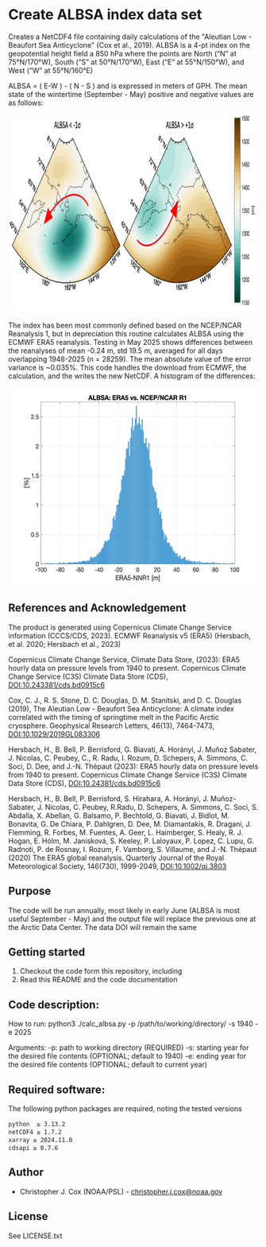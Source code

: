 # Create ALBSA index data set

Creates a NetCDF4 file containing daily calculations of the "Aleutian Low - Beaufort Sea Anticyclone" (Cox et al., 2019).
ALBSA is a 4-pt index on the geopotential height field a 850 hPa where the points are 
   North (“N” at 75°N/170°W), 
   South (“S” at 50°N/170°W), 
   East (“E” at 55°N/150°W), and 
   West (“W” at 55°N/160°E)

   ALBSA = ( E-W ) - ( N - S ) and is expressed in meters of GPH. The mean state of the wintertime (September - May) positive and negative values are as follows:

<p align="center">
  <img src="albsamap.png" width="550" height="400">
</p>

The index has been most commonly defined based on the NCEP/NCAR Reanalysis 1, but in depreciation this routine calculates ALBSA using the ECMWF ERA5 reanalysis.
Testing in May 2025 shows differences between the reanalyses of mean -0.24 m, std 19.5 m, averaged for all days overlapping 1948-2025 (n = 28259). The mean
absolute value of the error variance is ~0.035%. This code handles the download from ECMWF, the calculation, and the writes the new NetCDF.
A histogram of the differences:

<p align="center">
  <img src="era5_v_nnr_compare.png" width="550" height="400">
</p>

## References and Acknowledgement 

The product is generated using Copernicus Climate Change Service information (CCCS/CDS, 2023). 
 ECMWF Reanalysis v5 (ERA5) (Hersbach, et al. 2020; Hersbach et al., 2023)

Copernicus Climate Change Service, Climate Data Store, (2023): ERA5 hourly data on pressure levels from 1940 to present. 
   Copernicus Climate Change Service (C3S) Climate Data Store (CDS), [DOI:10.243381/cds.bd0915c6](https://doi.org/10.24381/cds.bd0915c6)

Cox, C. J., R. S. Stone, D. C. Douglas, D. M. Stanitski, and D. C. Douglas (2019), The Aleutian Low - 
  Beaufort Sea Anticyclone: A climate index correlated with the timing of springtime melt in the
  Pacific Arctic cryosphere. Geophysical Research Letters, 46(13), 7464-7473, 
  [DOI:10.1029/2019GL083306](https://doi.org/10.1029/2019GL083306)

Hersbach, H., B. Bell, P. Berrisford, G. Biavati, A. Horányi, J. Muñoz Sabater, J. Nicolas, C. Peubey, C., 
   R. Radu, I. Rozum, D. Schepers, A. Simmons, C. Soci, D. Dee, and J.-N. Thépaut (2023): ERA5 hourly data on 
   pressure levels from 1940 to present. Copernicus Climate Change Service (C3S) Climate Data Store (CDS), 
   [DOI:10.24381/cds.bd0915c6](https://doi.org/10.24381/cds.bd0915c6)

Hersbach, H., B. Bell, P. Berrisford, S. Hirahara, A. Horányi, J. Muñoz-Sabater, J. Nicolas, C. Peubey, 
   R.Radu, D. Schepers, A. Simmons, C. Soci, S. Abdalla, X. Abellan, G. Balsamo, P. Bechtold, G. Biavati, 
   J. Bidlot, M. Bonavita, G. De Chiara, P. Dahlgren, D. Dee, M. Diamantakis, R. Dragani, J. Flemming, 
   R. Forbes, M. Fuentes, A. Geer, L. Haimberger, S. Healy, R. J. Hogan, E. Hólm, M. Janisková, S. Keeley, 
   P. Laloyaux, P. Lopez, C. Lupu, G. Radnoti, P. de Rosnay, I. Rozum, F. Vamborg, S. Villaume, and J.-N. Thépaut 
   (2020) The ERA5 global reanalysis. Quarterly Journal of the Royal Meteorological Society, 146(730), 1999-2049,
   [DOI:10.1002/qj.3803](https://doi.org/10.1002/qj.3803)

## Purpose

The code will be run annually, most likely in early June (ALBSA is most useful September - May) and the output file will replace the previous one at the Arctic Data Center. 
The data DOI will remain the same 

## Getting started

1. Checkout the code form this repository, including
2. Read this README and the code documentation

## Code description: 

How to run:
python3 ./calc_albsa.py -p /path/to/working/directory/ -s 1940 -e 2025

Arguments:
-p: path to working directory (REQUIRED)
-s: starting year for the desired file contents (OPTIONAL; default to 1940)
-e: ending year for the desired file contents (OPTIONAL; default to current year)

## Required software:

The following python packages are required, noting the tested versions

~~~
python  ≥ 3.13.2
netCDF4 ≥ 1.7.2
xarray ≥ 2024.11.0
cdsapi ≥ 0.7.6
~~~

## Author

* Christopher J. Cox (NOAA/PSL) - <christopher.j.cox@noaa.gov>

## License

See LICENSE.txt